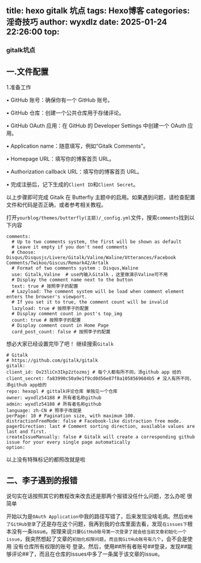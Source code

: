 title: hexo gitalk 坑点
tags: Hexo博客
categories: 淫奇技巧
author: wyxdlz
date: 2025-01-24 22:26:00
top:
---
### gitalk坑点

## 一.文件配置

1.准备工作

• GitHub 账号：确保你有一个 GitHub 账号。

• GitHub 仓库：创建一个公共仓库用于存储评论。

• GitHub OAuth 应用：在 GitHub 的 Developer Settings 中创建一个 OAuth 应用。

• Application name：随意填写，例如“Gitalk Comments”。

• Homepage URL：填写你的博客首页 URL。

• Authorization callback URL：填写你的博客首页 URL。

• 完成注册后，记下生成的`Client ID`和`Client Secret`。

以上步骤即可完成 Gitalk 在 Butterfly 主题中的启用。如果遇到问题，请检查配置文件和代码是否正确，或者参考相关教程。




打开`yourblog/themes/butterfly(主题)/_config.yml`文件，搜索`comments`找到以下内容
```
comments:
  # Up to two comments system, the first will be shown as default
  # Leave it empty if you don't need comments
  # Choose: Disqus/Disqusjs/Livere/Gitalk/Valine/Waline/Utterances/Facebook Comments/Twikoo/Giscus/Remark42/Artalk
  # Format of two comments system : Disqus,Waline
  use: Gitalk,Valine  # use内输入Gitalk ，这里做演示Valine可不用
  # Display the comment name next to the button
  text: true # 按照李子的配置
  # Lazyload: The comment system will be load when comment element enters the browser's viewport.
  # If you set it to true, the comment count will be invalid
  lazyload: true # 按照李子的配置
  # Display comment count in post's top_img
  count: true # 按照李子的配置
  # Display comment count in Home Page
  card_post_count: false # 按照李子的配置
  ```
  
  想必大家已经设置完毕了吧！
  继续搜索`Gitalk`
  ```
  # Gitalk
# https://github.com/gitalk/gitalk
gitalk:
  client_id: Ov23liCn3Ikp2ztozmsj # 每个人都有所不同，添github app 给的
  client_secret: fa83990c50a9e1f9cd0d56e87f8a1058569684b5 # 没人有所不同，添github app给的
  repo: hexopl # gittalk评论仓库 单独见一个仓库
  owner: wyxdlz54188 # 所有者名称github
  admin: wyxdlz54188 # 所有者名称github
  language: zh-CN # 照李子改就是
  perPage: 10 # Pagination size, with maximum 100.
  distractionFreeMode: false # Facebook-like distraction free mode.
  pagerDirection: last # Comment sorting direction, available values are last and first.
  createIssueManually: false # Gitalk will create a corresponding github issue for your every single page automatically
  option:
  ```
  
  以上没有特殊标记的都照改就是啦
  
## 二、李子遇到的报错

说句实在话按照其它的教程改来改去还是那两个报错没任什么问题，怎么办呢
很简单

开始以为是`OAuth Application`中我的路径写错了，后来发现没啥毛病。然后`使用了GitHub登录`了还是存在这个问题，我再到我的仓库里面去看，发现`在issues下`根本没有一条issue。按理来说`只要GitHub账号第一次登录了就会给当前文章初始化一个issue`，我突然想起了文章的`初始化权限问题`，`而且我GitHub账号有几个`，会不会是使用 没有仓库所有权限的账号 登录。然后，使用##所有者账号##登录，发现##能够评论##了，而且在仓库的issues中多了一条属于该文章的issue。
